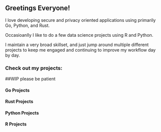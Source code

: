 ## Greetings Everyone!

I love developing secure and privacy oriented applications using primarily Go, Python, and Rust.

Occasioanlly I like to do a few data science projects using R and Python.

I maintain a very broad skillset, and just jump around multiple different projects to keep me engaged and continuing to improve my workflow day by day.


### **Check out my projects:**

##WIP please be patient 

#### Go Projects 

#### Rust Projects

#### Python Projects

#### R Projects
